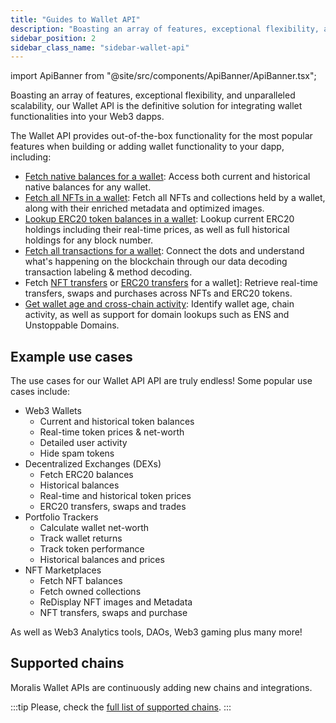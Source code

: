 ```yaml
---
title: "Guides to Wallet API"
description: "Boasting an array of features, exceptional flexibility, and unparalleled scalability, our Wallet API is the definitive solution for integrating wallet functionalities into your Web3 dapps."
sidebar_position: 2
sidebar_class_name: "sidebar-wallet-api"
---
```


import ApiBanner from "@site/src/components/ApiBanner/ApiBanner.tsx";

<ApiBanner />

Boasting an array of features, exceptional flexibility, and unparalleled scalability, our Wallet API is the definitive solution for integrating wallet functionalities into your Web3 dapps.

The Wallet API provides out-of-the-box functionality for the most popular features when building or adding wallet functionality to your dapp, including:

- [Fetch native balances for a wallet](/web3-data-api/evm/reference/get-native-balance): Access both current and historical native balances for any wallet.
- [Fetch all NFTs in a wallet](/web3-data-api/evm/reference/wallet-api/get-nfts-by-wallet): Fetch all NFTs and collections held by a wallet, along with their enriched metadata and optimized images.
- [Lookup ERC20 token balances in a wallet](/web3-data-api/evm/reference/get-wallet-token-balances): Lookup current ERC20 holdings including their real-time prices, as well as full historical holdings for any block number.
- [Fetch all transactions for a wallet](/web3-data-api/evm/reference/wallet-api/get-decoded-transactions-by-wallet): Connect the dots and understand what's happening on the blockchain through our data decoding transaction labeling & method decoding.
- Fetch [NFT transfers](/web3-data-api/evm/reference/get-wallet-nft-transfers) or [ERC20 transfers](/web3-data-api/evm/reference/get-wallet-token-transfers) for a wallet]: Retrieve real-time transfers, swaps and purchases across NFTs and ERC20 tokens.
- [Get wallet age and cross-chain activity](/web3-data-api/evm/reference/wallet-api/get-chain-activity-by-wallet): Identify wallet age, chain activity, as well as support for domain lookups such as ENS and Unstoppable Domains.


## Example use cases

The use cases for our Wallet API API are truly endless! Some popular use cases include:

- Web3 Wallets
  - Current and historical token balances
  - Real-time token prices & net-worth
  - Detailed user activity
  - Hide spam tokens
- Decentralized Exchanges (DEXs)
  - Fetch ERC20 balances
  - Historical balances
  - Real-time and historical token prices
  - ERC20 transfers, swaps and trades
- Portfolio Trackers
  - Calculate wallet net-worth
  - Track wallet returns
  - Track token performance
  - Historical balances and prices
- NFT Marketplaces
  - Fetch NFT balances
  - Fetch owned collections
  - ReDisplay NFT images and Metadata
  - NFT transfers, swaps and purchase

As well as Web3 Analytics tools, DAOs, Web3 gaming plus many more!

## Supported chains

Moralis Wallet APIs are continuously adding new chains and integrations.

:::tip
Please, check the [full list of supported chains](/supported-chains).
:::
